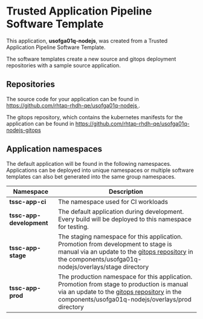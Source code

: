 # Trusted Application Pipeline Software Template

This application, **usofga01q-nodejs**, was created from a Trusted Application Pipeline Software Template.

The software templates create a new source and gitops deployment repositories with a sample source application. 

## Repositories

The source code for your application can be found in [https://github.com/rhtap-rhdh-qe/usofga01q-nodejs ](https://github.com/rhtap-rhdh-qe/usofga01q-nodejs ).
 
The gitops repository, which contains the kubernetes manifests for the application can be found in 
[https://github.com/rhtap-rhdh-qe/usofga01q-nodejs-gitops ](https://github.com/rhtap-rhdh-qe/usofga01q-nodejs-gitops ) 

## Application namespaces 

The default application will be found in the following namespaces. Applications can be deployed into unique namespaces or multiple software templates can also bet generated into the same group namespaces.  

|  Namespace   |  Description   |  
| -------- | -------- |
| **tssc-app-ci** | The namespace used for CI workloads |
| **tssc-app-development** | The default application during development. Every build will be deployed to this namespace for testing. |
| **tssc-app-stage** | The staging namespace for this application. Promotion from development to stage is manual via an update to the [gitops repository](https://github.com/rhtap-rhdh-qe/usofga01q-nodejs-gitops ) in the components/usofga01q-nodejs/overlays/stage directory |
| **tssc-app-prod** | The production namespace for this application. Promotion from stage to production is manual via an update to the [gitops repository](https://github.com/rhtap-rhdh-qe/usofga01q-nodejs-gitops ) in the components/usofga01q-nodejs/overlays/prod directory |